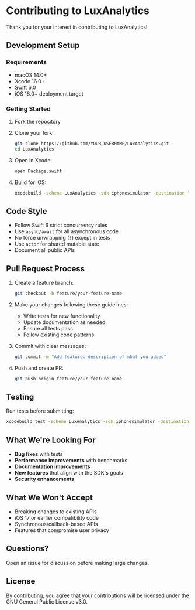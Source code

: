 # Contributing to LuxAnalytics

Thank you for your interest in contributing to LuxAnalytics! 

## Development Setup

### Requirements
- macOS 14.0+
- Xcode 16.0+
- Swift 6.0
- iOS 18.0+ deployment target

### Getting Started

1. Fork the repository
2. Clone your fork:
   ```bash
   git clone https://github.com/YOUR_USERNAME/LuxAnalytics.git
   cd LuxAnalytics
   ```

3. Open in Xcode:
   ```bash
   open Package.swift
   ```

4. Build for iOS:
   ```bash
   xcodebuild -scheme LuxAnalytics -sdk iphonesimulator -destination 'platform=iOS Simulator,name=iPhone 16' build
   ```

## Code Style

- Follow Swift 6 strict concurrency rules
- Use `async/await` for all asynchronous code
- No force unwrapping (`!`) except in tests
- Use `actor` for shared mutable state
- Document all public APIs

## Pull Request Process

1. Create a feature branch:
   ```bash
   git checkout -b feature/your-feature-name
   ```

2. Make your changes following these guidelines:
   - Write tests for new functionality
   - Update documentation as needed
   - Ensure all tests pass
   - Follow existing code patterns

3. Commit with clear messages:
   ```bash
   git commit -m "Add feature: description of what you added"
   ```

4. Push and create PR:
   ```bash
   git push origin feature/your-feature-name
   ```

## Testing

Run tests before submitting:
```bash
xcodebuild test -scheme LuxAnalytics -sdk iphonesimulator -destination 'platform=iOS Simulator,name=iPhone 16'
```

## What We're Looking For

- **Bug fixes** with tests
- **Performance improvements** with benchmarks
- **Documentation improvements**
- **New features** that align with the SDK's goals
- **Security enhancements**

## What We Won't Accept

- Breaking changes to existing APIs
- iOS 17 or earlier compatibility code
- Synchronous/callback-based APIs
- Features that compromise user privacy

## Questions?

Open an issue for discussion before making large changes.

## License

By contributing, you agree that your contributions will be licensed under the GNU General Public License v3.0.